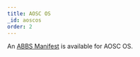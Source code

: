 ```yaml
---
title: AOSC OS
_id: aoscos
order: 2
---
```

An [ABBS Manifest](https://github.com/AOSC-Dev/aosc-os-abbs/tree/staging/extra-utils/tilix) is available for AOSC OS.
